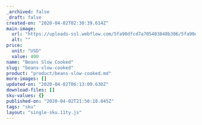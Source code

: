 ```yaml
---
_archived: false
_draft: false
created-on: "2020-04-02T02:30:39.614Z"
main-image:
  url: "https://uploads-ssl.webflow.com/5fa90dfcd7a705403848b306/5fa90dfcd7a705a24a48b39c_Side%2005.png"
  alt: ""
price:
  unit: "USD"
  value: 400
name: "Beans Slow Cooked"
slug: "beans-slow-cooked"
product: "product/beans-slow-cooked.md"
more-images: []
updated-on: "2020-04-02T06:13:09.630Z"
download-files: []
sku-values: {}
published-on: "2020-04-02T21:50:18.845Z"
tags: "sku"
layout: "single-sku.11ty.js"
---
```



